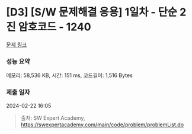 # [D3] [S/W 문제해결 응용] 1일차 - 단순 2진 암호코드 - 1240 

[문제 링크](https://swexpertacademy.com/main/code/problem/problemDetail.do?contestProbId=AV15FZuqAL4CFAYD) 

### 성능 요약

메모리: 58,536 KB, 시간: 151 ms, 코드길이: 1,516 Bytes

### 제출 일자

2024-02-22 16:05



> 출처: SW Expert Academy, https://swexpertacademy.com/main/code/problem/problemList.do